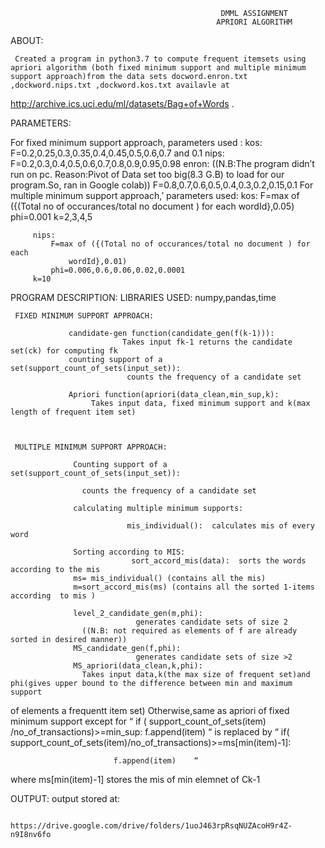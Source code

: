                                                    DMML ASSIGNMENT
                                                  APRIORI ALGORITHM



ABOUT:


	 Created a program in python3.7 to compute frequent itemsets using apriori algorithm (both fixed minimum support and multiple minimum support approach)from the data sets docword.enron.txt ,dockword.nips.txt ,dockword.kos.txt availavle at
 
http://archive.ics.uci.edu/ml/datasets/Bag+of+Words   .
    

PARAMETERS:
   
For fixed minimum support approach,
    parameters used :
          kos:
              F=0.2,0.25,0.3,0.35,0.4,0.45,0.5,0.6,0.7 and 0.1
          nips:
              F=0.2,0.3,0.4,0.5,0.6,0.7,0.8,0.9,0.95,0.98
          enron:
                ((N.B:The program didn’t run on pc. Reason:Pivot of Data set too big(8.3 G.B) to load for our program.So, ran in Google colab))
		  F=0.8,0.7,0.6,0.5,0.4,0.3,0.2,0.15,0.1
For  multiple minimum support approach,’
   parameters used:
         kos:
             F=max of ({(Total no of occurances/total no document ) for each 
			     wordId},0.05)
             phi=0.001
		 k=2,3,4,5
                  
         nips:
             F=max of ({(Total no of occurances/total no document ) for each 
			     wordId},0.01)
             phi=0.006,0.6,0.06,0.02,0.0001
		 k=10
		
                  


PROGRAM DESCRIPTION:
                  LIBRARIES USED:
                           numpy,pandas,time

     FIXED MINIMUM SUPPORT APPROACH:
                           
                 candidate-gen function(candidate_gen(f(k-1))):
                             Takes input fk-1 returns the candidate set(ck) for computing fk
                 counting support of a set(support_count_of_sets(input_set)):
                              counts the frequency of a candidate set
                            
                 Apriori function(apriori(data_clean,min_sup,k):
                      Takes input data, fixed minimum support and k(max length of frequent item set)
                       
                               

     MULTIPLE MINIMUM SUPPORT APPROACH:
   
                  Counting support of a set(support_count_of_sets(input_set)):
                              
					counts the frequency of a candidate set
                                                          
                  calculating multiple minimum supports:
                                      
                              mis_individual():  calculates mis of every word
                                        
                  Sorting according to MIS:    
                               sort_accord_mis(data):  sorts the words according to the mis
                  ms= mis_individual() (contains all the mis)
                  m=sort_accord_mis(ms) (contains all the sorted 1-items according  to mis )
                                                                                               
                  level_2_candidate_gen(m,phi):
                                generates candidate sets of size 2
					((N.B: not required as elements of f are already sorted in desired manner))
                  MS_candidate_gen(f,phi):
                                generates candidate sets of size >2
                  MS_apriori(data_clean,k,phi):
					Takes input data,k(the max size of frequent set)and phi(gives upper bound to the difference between min and maximum support
of elements a frequentt item set)
                               Otherwise,same as apriori of fixed minimum support except for 
     “    if (  support_count_of_sets(item) /no_of_transactions)>=min_sup:
                           f.append(item)  “ 
is replaced by 
     “  if(  support_count_of_sets(item)/no_of_transactions)>=ms[min(item)-1]:                           
         
                           f.append(item)    “  
where ms[min(item)-1] stores the mis of min elemnet of Ck-1
                                                               
OUTPUT:
                 output stored at:

                           	https://drive.google.com/drive/folders/1uoJ463rpRsqNUZAcoH9r4Z-n9I8nv6fo
